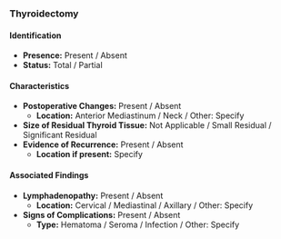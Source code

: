 ### Thyroidectomy

#### Identification

- **Presence:** Present / Absent
- **Status:** Total / Partial

#### Characteristics

- **Postoperative Changes:** Present / Absent
  - **Location:** Anterior Mediastinum / Neck / Other: Specify
- **Size of Residual Thyroid Tissue:** Not Applicable / Small Residual / Significant Residual
- **Evidence of Recurrence:** Present / Absent
  - **Location if present:** Specify

#### Associated Findings

- **Lymphadenopathy:** Present / Absent
  - **Location:** Cervical / Mediastinal / Axillary / Other: Specify
- **Signs of Complications:** Present / Absent
  - **Type:** Hematoma / Seroma / Infection / Other: Specify
